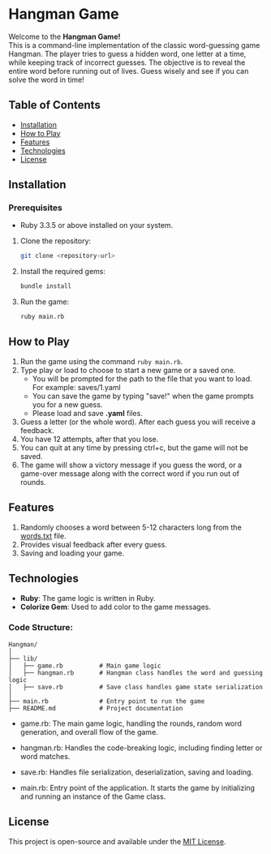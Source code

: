 # Hangman Game

Welcome to the **Hangman Game!**\
This is a command-line implementation of the classic word-guessing game Hangman. 
The player tries to guess a hidden word, one letter at a time, while keeping track of incorrect guesses. 
The objective is to reveal the entire word before running out of lives. Guess wisely and see if you can solve the word in time!

## Table of Contents

- [Installation](#installation)
- [How to Play](#how-to-play)
- [Features](#features)
- [Technologies](#technologies)
- [License](#license)

## Installation

### Prerequisites

- Ruby 3.3.5 or above installed on your system.

1. Clone the repository:
    ```sh
    git clone <repository-url>
    ```
2. Install the required gems:
    ```sh
    bundle install
    ```
3. Run the game:
   ```bash
   ruby main.rb
   ```

## How to Play

1. Run the game using the command `ruby main.rb`.
2. Type play or load to choose to start a new game or a saved one.
   - You will be prompted for the path to the file that you want to load. For example: saves/1.yaml
   - You can save the game by typing "save!" when the game prompts you for a new guess.
   - Please load and save **.yaml** files. 
4. Guess a letter (or the whole word). After each guess you will receive a feedback.
5. You have 12 attempts, after that you lose.
6. You can quit at any time by pressing ctrl+c, but the game will not be saved.
7. The game will show a victory message if you guess the word, or a game-over message along with the correct
 word if you run out of rounds.

## Features

1. Randomly chooses a word between 5-12 characters long from the [words.txt](https://github.com/T-MSD/Learning-Projects/blob/main/Hangman/words.txt) file.
2. Provides visual feedback after every guess.
3. Saving and loading your game.

## Technologies

- **Ruby**: The game logic is written in Ruby.
- **Colorize Gem**: Used to add color to the game messages.

### Code Structure:
```
Hangman/
│
├── lib/
│   ├── game.rb          # Main game logic
│   ├── hangman.rb       # Hangman class handles the word and guessing logic
│   ├── save.rb          # Save class handles game state serialization
│
├── main.rb              # Entry point to run the game
├── README.md            # Project documentation
```
- game.rb: The main game logic, handling the rounds, random word generation, and overall flow of the game.

- hangman.rb: Handles the code-breaking logic, including finding letter or word matches.

- save.rb: Handles file serialization, deserialization, saving and loading.

- main.rb: Entry point of the application. It starts the game by initializing and running an instance of the Game class.

## License

This project is open-source and available under the [MIT License](https://github.com/T-MSD/Learning-Projects/blob/main/LICENSE).
